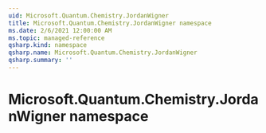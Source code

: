 ```yaml
---
uid: Microsoft.Quantum.Chemistry.JordanWigner
title: Microsoft.Quantum.Chemistry.JordanWigner namespace
ms.date: 2/6/2021 12:00:00 AM
ms.topic: managed-reference
qsharp.kind: namespace
qsharp.name: Microsoft.Quantum.Chemistry.JordanWigner
qsharp.summary: ''
---
```


# Microsoft.Quantum.Chemistry.JordanWigner namespace



